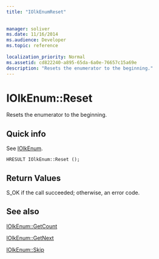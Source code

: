```yaml
---
title: "IOlkEnumReset"
 
 
manager: soliver
ms.date: 11/16/2014
ms.audience: Developer
ms.topic: reference
 
localization_priority: Normal
ms.assetid: cd822240-a895-65da-6a0e-76657c15a69e
description: "Resets the enumerator to the beginning."
---
```


# IOlkEnum::Reset

Resets the enumerator to the beginning.
  
## Quick info

See [IOlkEnum](iolkenum.md).
  
```
HRESULT IOlkEnum::Reset ();
```

## Return Values

S_OK if the call succeeded; otherwise, an error code.
  
## See also



[IOlkEnum::GetCount](iolkenum-getcount.md)
  
[IOlkEnum::GetNext](iolkenum-getnext.md)
  
[IOlkEnum::Skip](iolkenum-skip.md)

